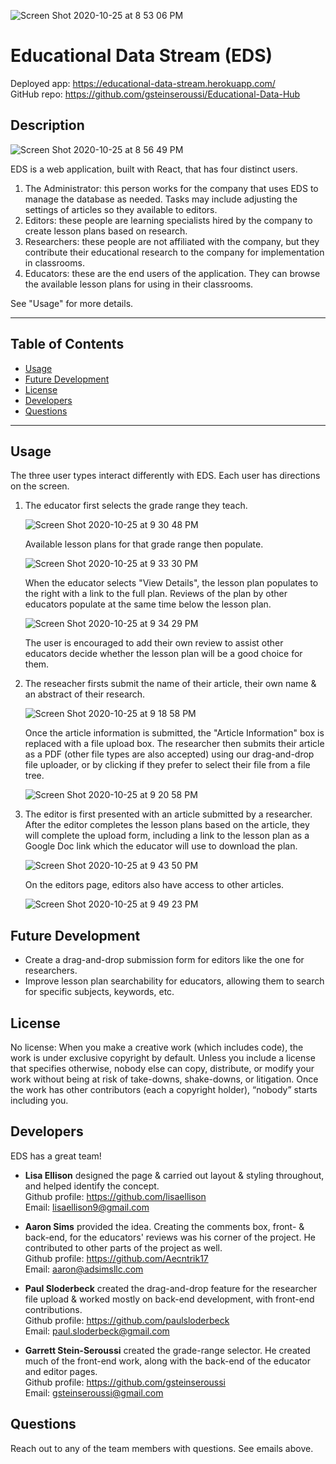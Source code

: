 ![Screen Shot 2020-10-25 at 8 53 06 PM](https://user-images.githubusercontent.com/64434411/97123855-1b48dc80-1704-11eb-85e7-de148015ef6b.png)

# Educational Data Stream (EDS)

Deployed app: https://educational-data-stream.herokuapp.com/ <br>
GitHub repo: https://github.com/gsteinseroussi/Educational-Data-Hub

## Description

![Screen Shot 2020-10-25 at 8 56 49 PM](https://user-images.githubusercontent.com/64434411/97123970-a0cc8c80-1704-11eb-8a38-9ed51c4a230f.png)

EDS is a web application, built with React, that has four distinct users.

1. The Administrator: this person works for the company that uses EDS to manage the database as needed. Tasks may include adjusting the settings of articles so they available to editors.
2. Editors: these people are learning specialists hired by the company to create lesson plans based on research.
3. Researchers: these people are not affiliated with the company, but they contribute their educational research to the company for implementation in classrooms.
4. Educators: these are the end users of the application. They can browse the available lesson plans for using in their classrooms.

See "Usage" for more details.

---

## Table of Contents

- [Usage](#usage)
- [Future Development](#future-development)
- [License](#license)
- [Developers](#developers)
- [Questions](#questions)

---

## Usage

The three user types interact differently with EDS. Each user has directions on the screen.

1. The educator first selects the grade range they teach.

   ![Screen Shot 2020-10-25 at 9 30 48 PM](https://user-images.githubusercontent.com/64434411/97125158-5e597e80-1709-11eb-8541-29d6b35fb196.png)

   Available lesson plans for that grade range then populate.

   ![Screen Shot 2020-10-25 at 9 33 30 PM](https://user-images.githubusercontent.com/64434411/97125257-bee8bb80-1709-11eb-974e-ca71d88f4113.png)

   When the educator selects "View Details", the lesson plan populates to the right with a link to the full plan. Reviews of the plan by other educators populate at the same time below the lesson plan.

   ![Screen Shot 2020-10-25 at 9 34 29 PM](https://user-images.githubusercontent.com/64434411/97125529-a4631200-170a-11eb-9466-d778eab24b93.png)

   The user is encouraged to add their own review to assist other educators decide whether the lesson plan will be a good choice for them.

2. The reseacher firsts submit the name of their article, their own name & an abstract of their research.

   ![Screen Shot 2020-10-25 at 9 18 58 PM](https://user-images.githubusercontent.com/64434411/97124756-b8594480-1707-11eb-8b73-60760aca766f.png)

   Once the article information is submitted, the "Article Information" box is replaced with a file upload box. The researcher then submits their article as a PDF (other file types are also accepted) using our drag-and-drop file uploader, or by clicking if they prefer to select their file from a file tree.

   ![Screen Shot 2020-10-25 at 9 20 58 PM](https://user-images.githubusercontent.com/64434411/97124811-ff473a00-1707-11eb-85b8-a1f8b2e093e6.png)

3. The editor is first presented with an article submitted by a researcher. After the editor completes the lesson plans based on the article, they will complete the upload form, including a link to the lesson plan as a Google Doc link which the educator will use to download the plan.

   ![Screen Shot 2020-10-25 at 9 43 50 PM](https://user-images.githubusercontent.com/64434411/97125719-2eab7600-170b-11eb-8538-781c046043da.png)

   On the editors page, editors also have access to other articles.

   ![Screen Shot 2020-10-25 at 9 49 23 PM](https://user-images.githubusercontent.com/64434411/97125973-f3f60d80-170b-11eb-91cf-e2b9b418e72d.png)

## Future Development

- Create a drag-and-drop submission form for editors like the one for researchers.
- Improve lesson plan searchability for educators, allowing them to search for specific subjects, keywords, etc.

## License

No license: When you make a creative work (which includes code), the work is under exclusive copyright by default. Unless you include a license that specifies otherwise, nobody else can copy, distribute, or modify your work without being at risk of take-downs, shake-downs, or litigation. Once the work has other contributors (each a copyright holder), “nobody” starts including you.

## Developers

EDS has a great team!

- <b>Lisa Ellison</b> designed the page & carried out layout & styling throughout, and helped identify the concept. <br> Github profile: <https://github.com/lisaellison> <br> Email: <lisaellison9@gmail.com>

- <b>Aaron Sims</b> provided the idea. Creating the comments box, front- & back-end, for the educators' reviews was his corner of the project. He contributed to other parts of the project as well. <br>Github profile: <https://github.com/Aecntrik17> <br>Email: <aaron@adsimsllc.com>

- <b>Paul Sloderbeck</b> created the drag-and-drop feature for the researcher file upload & worked mostly on back-end development, with front-end contributions. <br>Github profile: <https://github.com/paulsloderbeck> <br>Email: <paul.sloderbeck@gmail.com>

- <b>Garrett Stein-Seroussi</b> created the grade-range selector. He created much of the front-end work, along with the back-end of the educator and editor pages. <br>Github profile: <https://github.com/gsteinseroussi> <br>Email: <gsteinseroussi@gmail.com>

## Questions

Reach out to any of the team members with questions. See emails above.
